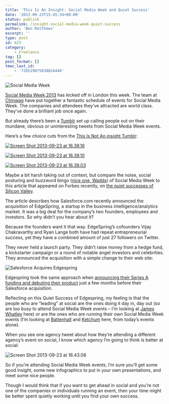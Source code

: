 ```yaml
---
title: 'This Is An Insight: Social Media Week and Quiet Success'
date: '2013-09-23T15:45:34+00:00'
status: publish
permalink: /insight-social-media-week-quiet-success
author: 'Ben Matthews'
excerpt: ''
type: post
id: 623
category:
    - Freelance
tag: []
post_format: []
tmac_last_id:
    - '726529875838824448'
---
```

![Social Media Week](http://benrmatthews.com/wp-content/uploads/2013/09/Screen-Shot-2013-09-23-at-17.01.19-720x298.png)

[Social Media Week 2013](http://socialmediaweek.org/) has kicked off in London this week. The team at [Chinwag](http://chinwag.com/) have put together a fantastic schedule of events for Social Media Week. The companies and attendees they’ve attracted are world class. They’ve done a brilliant job once again.

But already there’s been a [Tumblr](http://thisisnotaninsight.tumblr.com/) set up calling people out on their mundane, obvious or uninteresting tweets from Social Media Week events.

Here’s a few choice cuts from the [This Is Not An insight Tumblr](http://thisisnotaninsight.tumblr.com/):

[![Screen Shot 2013-09-23 at 16.39.16](http://benrmatthews.com/wp-content/uploads/2013/09/Screen-Shot-2013-09-23-at-16.39.16.png)](http://thisisnotaninsight.tumblr.com/)

[![Screen Shot 2013-09-23 at 16.39.10](http://benrmatthews.com/wp-content/uploads/2013/09/Screen-Shot-2013-09-23-at-16.39.10.png)](http://thisisnotaninsight.tumblr.com/)

[![Screen Shot 2013-09-23 at 16.39.03](http://benrmatthews.com/wp-content/uploads/2013/09/Screen-Shot-2013-09-23-at-16.39.03.png)](http://thisisnotaninsight.tumblr.com/)

Maybe a bit harsh taking out of context, but compare the noise, social posturing and buzzword bingo ([nice one, Wadds](https://twitter.com/wadds/status/382097219274301440)) of Social Media Week to this article that appeared on Forbes recently, on [the quiet successes of Silicon Valley](http://finance.fortune.cnn.com/2013/08/13/the-quiet-successes-that-drive-silicon-valley/).

The article describes how Salesforce.com recently announced the acquisition of EdgeSpring, a startup in the business intelligence/analytics market. It was a big deal for the company’s two founders, employees and investors. So why didn’t you hear about it?

Because the founders want it that way. EdgeSpring’s cofounders Vijay Chakravarthy and Ryan Lange both have had repeat entrepreneurial success, yet they have a combined amount of just 27 followers on Twitter.

They never held a launch party. They didn’t raise money from a hedge fund, a kickstarter campaign or a round of notable angel investors and celebrities. They announced the acquisition with a simple change to their web site:

![Salesforce Acquires Edgespring](http://benrmatthews.com/wp-content/uploads/2013/09/Screen-Shot-2013-09-23-at-16.35.16-720x443.png)

Edgespring took the same approach when [announcing their Series A funding and debuting their product](http://pandodaily.com/2013/05/16/two-years-of-stealth-and-11m-in-vc-later-edgespring-launches-a-data-analytics-platform-for-the-average-man/) just a few months before their Salesforce acquisition.

Reflecting on this Quiet Success of Edgespring, my feeling is that the people who are “leading” at social are the ones doing it day in, day out (so are too busy to attend Social Media Week events – I’m looking at [James Whatley](https://twitter.com/whatleydude) here) or are the ones who are running their own Social Media Week events (I’m looking at [Battenhall](http://battenhall.net/) and [Ketchum](https://twitter.com/katematlock/status/382041679831646208) here, from today’s events alone).

When you see one agency tweet about how they’re attending a different agency’s event on social, I know which agency I’m going to think is better at social:

![Screen Shot 2013-09-23 at 16.43.08](http://benrmatthews.com/wp-content/uploads/2013/09/Screen-Shot-2013-09-23-at-16.43.08.png)

So if you’re attending Social Media Week events, I’m sure you’ll get some good insight, some new infographics to put in your own presentations, and meet some nice people.

Though I would think that if you want to get ahead in social and you’re not one of the companies or individuals running an event, then your time might be better spent quietly working until you find your own success.